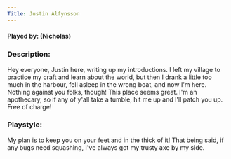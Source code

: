 ```yaml
---
Title: Justin Alfynsson
---
```

#### Played by: (Nicholas)
### Description:
Hey everyone, Justin here, writing up my introductions. I left my village to practice my craft and learn about the world, but then I drank a little too much in the harbour, fell asleep in the wrong boat, and now I'm here. Nothing against you folks, though! This place seems great. I'm an apothecary, so if any of y'all take a tumble, hit me up and I'll patch you up. Free of charge!

### Playstyle:
My plan is to keep you on your feet and in the thick of it! That being said, if any bugs need squashing, I've always got my trusty axe by my side.
